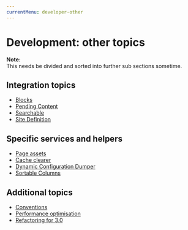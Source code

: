 ```yaml
---
currentMenu: developer-other
---
```

# Development: other topics

**Note:**  
This needs be divided and sorted into further sub sections sometime.

## Integration topics

- [Blocks](Blocks.md)
- [Pending Content](PendingContent.md)
- [Searchable](Searchable.md)
- [Site Definition](SiteDefinition.md)

## Specific services and helpers

- [Page assets](Assets.md)
- [Cache clearer](CacheClearer.md)
- [Dynamic Configuration Dumper](DynamicConfigDumper.md)
- [Sortable Columns](SortableColumns.md)

## Additional topics

- [Conventions](conventions.md)
- [Performance optimisation](Performance.md)
- [Refactoring for 3.0](Refactoring_3.md)
